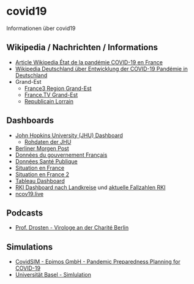 # covid19
Informationen über covid19

## Wikipedia / Nachrichten / Informations
  - [Article Wikipedia État de la pandémie COVID-19 en France](https://fr.wikipedia.org/wiki/Pand%C3%A9mie_de_maladie_%C3%A0_coronavirus_de_2020_en_France)
  - [Wikipedia Deutschland über Entwicklung der COVID-19 Pandémie in Deutschland](https://de.wikipedia.org/wiki/COVID-19-F%C3%A4lle_in_Deutschland)
  - Grand-Est
    - [France3 Region Grand-Est](https://france3-regions.francetvinfo.fr/grand-est/)
    - [France.TV Grand-Est](https://www.france.tv/france-3/grand-est/)
    - [Republicain Lorrain](https://www.republicain-lorrain.fr/)
  
## Dashboards
  - [John Hopkins University (JHU) Dashboard](https://www.arcgis.com/apps/opsdashboard/index.html#/bda7594740fd40299423467b48e9ecf6)
    - [Rohdaten der JHU](https://github.com/CSSEGISandData/COVID-19)
  - [Berliner Morgen Post](https://interaktiv.morgenpost.de/corona-virus-karte-infektionen-deutschland-weltweit/)
  - [Données du gouvernement Français](https://www.gouvernement.fr/info-coronavirus/carte-et-donnees)
  - [Données Santé Publique](https://geodes.santepubliquefrance.fr/#bbox=155137,6605989,982620,725236&c=indicator&f=0&i=sursaud_corona_quot.nbre_hospit_corona&s=2020-04-03&selcodgeo=44&t=a01&view=map1)
  - [Situation en France](https://mapthenews.maps.arcgis.com/apps/opsdashboard/index.html#/5e09dff7cb434fb194e22261689e2887)
  - [Situation en France 2](https://mapthenews.maps.arcgis.com/apps/opsdashboard/index.html#/5df19abcf8714bc590a3b143e14a548c)
  - [Tableau Dashboard](https://public.tableau.com/profile/covid.19.data.resource.hub#!/vizhome/COVID-19Cases_15840488375320/COVID-19Cases)
  - [RKI Dashboard nach Landkreise](https://experience.arcgis.com/experience/478220a4c454480e823b17327b2bf1d4/page/page_1/) und [aktuelle Fallzahlen RKI](https://www.rki.de/DE/Content/InfAZ/N/Neuartiges_Coronavirus/Fallzahlen.html)
  - [ncov19.live](https://ncov2019.live/)
  
## Podcasts
  - [Prof. Drosten - Virologe an der Charité Berlin](https://www.ndr.de/nachrichten/info/podcast4684.html)
  
## Simulations
  - [CovidSIM - Epimos GmbH - Pandemic Preparedness Planning for COVID-19](http://covidsim.eu/)
  - [Universität Basel - Simlulation](https://neherlab.org/covid19/)
